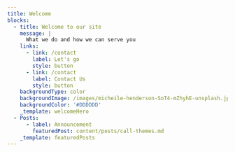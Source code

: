 ```yaml
---
title: Welcome
blocks:
  - title: Welcome to our site
    message: |
      What we do and how we can serve you
    links:
      - link: /contact
        label: Let's go
        style: button
      - link: /contact
        label: Contact Us
        style: button
    backgroundType: color
    backgroundImage: /images/micheile-henderson-SoT4-mZhyhE-unsplash.jpg
    backgroundColor: '#DDDDDD'
    _template: welcomeHero
  - Posts:
      - label: Announcement
        featuredPost: content/posts/call-themes.md
    _template: featuredPosts
---
```


